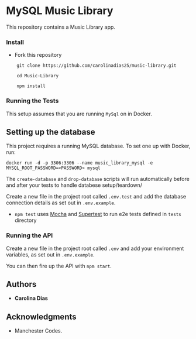 # MySQL Music Library

This repository contains a Music Library app.

### Install
- Fork this repository    

```
    git clone https://github.com/carolinadias25/music-library.git
    
    cd Music-Library
    
    npm install
```

### Running the Tests
This setup assumes that you are running `MySql` on in Docker.

## Setting up the database

This project requires a running MySQL database. To set one up with Docker, run:

```
docker run -d -p 3306:3306 --name music_library_mysql -e MYSQL_ROOT_PASSWORD=<PASSWORD> mysql
```
The `create-database` and `drop-database` scripts will run automatically before and after your tests to handle databese setup/teardown/

Create a new file in the project root called `.env.test` and add the database connection details as set out in `.env.example`.


- `npm test` uses [Mocha](https://mochajs.org/) and [Supertest](https://www.npmjs.com/package/supertest) to run e2e tests defined in `tests` directory

### Running the API

Create a new file in the project root called `.env` and add your environment variables, as set out in `.env.example`.

You can then fire up the API with `npm start`.

## Authors

* **Carolina Dias** 

## Acknowledgments

* Manchester Codes.
